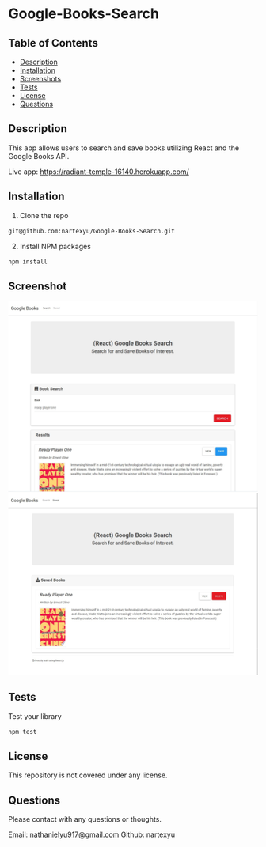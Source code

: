 # Google-Books-Search


## Table of Contents

* [Description](#Description)
* [Installation](#Installation)
* [Screenshots](#Screenshots)
* [Tests](#Tests)
* [License](#License)
* [Questions](#Questions)

## Description

This app allows users to search and save books utilizing React and the Google Books API.   

Live app: https://radiant-temple-16140.herokuapp.com/


## Installation
1. Clone the repo
```sh
git@github.com:nartexyu/Google-Books-Search.git
```

2. Install NPM packages
```sh
npm install
```

## Screenshot
![Screenshot](./client/public/screenshot1.JPG)
![Screenshot](./client/public/screenshot2.JPG)


## Tests

Test your library
```sh
npm test
```

## License

This repository is not covered under any license. 

## Questions
Please contact with any questions or thoughts.

Email: nathanielyu917@gmail.com
Github: nartexyu
